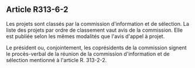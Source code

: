 ## Article R313-6-2

Les projets sont classés par la commission d'information et de sélection. La liste des projets par ordre de
classement vaut avis de la commission. Elle est publiée selon les mêmes modalités que l'avis d'appel à projet.

Le président ou, conjointement, les coprésidents de la commission signent le procès-verbal de la réunion de
la commission d'information et de sélection mentionné à l'article R. 313-2-2.

